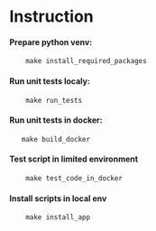 # Instruction

#### Prepare python venv:
```
    make install_required_packages
``` 

#### Run unit tests localy:
```
    make run_tests
``` 

#### Run unit tests in docker:
```
   make build_docker
``` 
#### Test script in limited environment 
```
    make test_code_in_docker
```
#### Install scripts in local env
```
    make install_app
```
